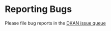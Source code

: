 # Reporting Bugs

Please file bug reports in the [DKAN issue queue](https://github.com/nuams/dkan/issues)